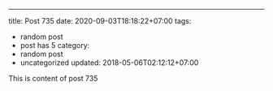 ---
title: Post 735
date: 2020-09-03T18:18:22+07:00
tags:
  - random post
  - post has 5
category:
  - random post
  - uncategorized
updated: 2018-05-06T02:12:12+07:00

This is content of post 735